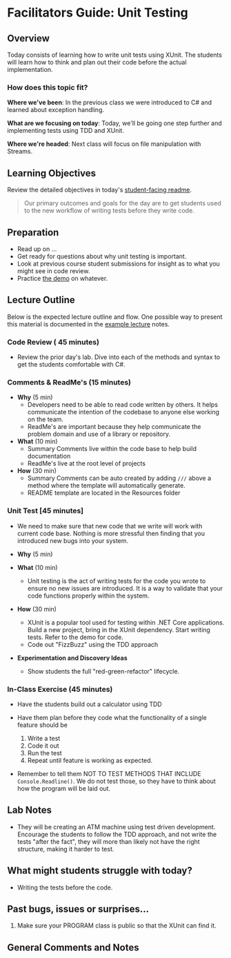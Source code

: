 # Facilitators Guide: Unit Testing

## Overview

Today consists of learning how to write unit tests using XUnit. The students will learn how to think and plan out their code before the actual implementation.

### How does this topic fit?

**Where we've been**:
In the previous class we were introduced to C# and learned about exception handling.

**What are we focusing on today**:
Today, we'll be going one step further and implementing tests using TDD and XUnit.

**Where we're headed**:
Next class will focus on file manipulation with Streams.

## Learning Objectives

Review the detailed objectives in today's [student-facing readme](../README.md).

> Our primary outcomes and goals for the day are to get students used to the new workflow of writing tests before they write code.

## Preparation

- Read up on ...
- Get ready for questions about why unit testing is important.
- Look at previous course student submissions for insight as to what you might see in code review.
- Practice [the demo](../demo/demo-name) on whatever.

## Lecture Outline

Below is the expected lecture outline and flow. One possible way to present this material is documented in the [example lecture](../LECTURE-NOTES.md) notes.

### Code Review ( 45 minutes)

- Review the prior day's lab. Dive into each of the methods and syntax to get the students comfortable with C#.

### Comments & ReadMe's (15 minutes)

- **Why** (5 min)
  - Developers need to be able to read code written by others. It helps communicate the intention of the codebase to anyone else working on the team.
  - ReadMe's are important because they help communicate the problem domain and use of a library or repository.
- **What** (10 min)
  - Summary Comments live within the code base to help build documentation
  - ReadMe's live at the root level of projects
- **How** (30 min)
  - Summary Comments can be auto created by adding `///` above a method where the template will automatically generate.
  - README template are located in the Resources folder

### Unit Test [45 minutes]

- We need to make sure that new code that we write will work with current code base. Nothing is more stressful then finding that you introduced new bugs into your system.

- **Why** (5 min)
- **What** (10 min)
  - Unit testing is the act of writing tests for the code you wrote to ensure no new issues are introduced. It is a way to validate that your code functions properly within the system.
- **How** (30 min)
  - XUnit is a popular tool used for testing within .NET Core applications. Build a new project, bring in the XUnit dependency. Start writing tests. Refer to the demo for code.
  - Code out "FizzBuzz" using the TDD approach

- **Experimentation and Discovery Ideas**
  - Show students the full "red-green-refactor" lifecycle.

### In-Class Exercise (45 minutes)

- Have the students build out a calculator using TDD
- Have them plan before they code what the functionality of a single feature should be

  1. Write a test
  2. Code it out
  3. Run the test
  4. Repeat until feature is working as expected.

- Remember to tell them NOT TO TEST METHODS THAT INCLUDE `Console.Readline()`. We do not test those, so they have to think about how the program will be laid out.

## Lab Notes

- They will be creating an ATM machine using test driven development. Encourage the students to follow the TDD approach, and not write the tests "after the fact", they will more than likely not have the right structure, making it harder to test.

## What might students struggle with today?

- Writing the tests before the code.

## Past bugs, issues or surprises...

1. Make sure your PROGRAM class is public so that the XUnit can find it.

## General Comments and Notes

